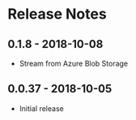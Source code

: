 # Release Notes

## 0.1.8 - 2018-10-08

* Stream from Azure Blob Storage

## 0.0.37 - 2018-10-05

* Initial release